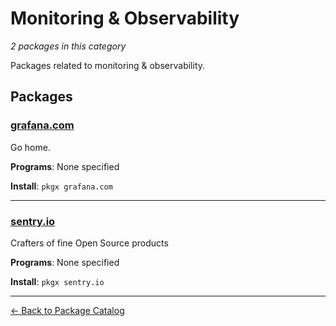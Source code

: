 # Monitoring & Observability

*2 packages in this category*

Packages related to monitoring & observability.

## Packages

### [grafana.com](../packages/grafana-com.md)

Go home.

**Programs**: None specified

**Install**: `pkgx grafana.com`

---

### [sentry.io](../packages/sentry-io.md)

Crafters of fine Open Source products

**Programs**: None specified

**Install**: `pkgx sentry.io`

---

[← Back to Package Catalog](../package-catalog.md)
